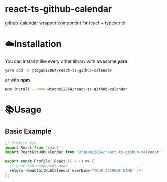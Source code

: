 # react-ts-github-calendar

[github-calendar](https://github.com/IonicaBizau/github-calendar) wrapper component for react + typescript

# :cloud:Installation

You can install it like every other library with awesome **yarn**:

```sh
yarn add -D @togami2864/react-ts-github-calendar
```

or with **npm**

```sh
npm install --save @togami2864/react-ts-github-calendar
```

# 📚Usage

## Basic Example

```js
// Profile.tsx
import React from 'react';
import ReactGitHubCalendar from '@togami2864/react-ts-github-calendar';

export const Profile: React.FC = () => {
  // your own component name
  return <ReactGitHubCalendar userName="YOUR ACCOUNT NAME" />;
};
```
